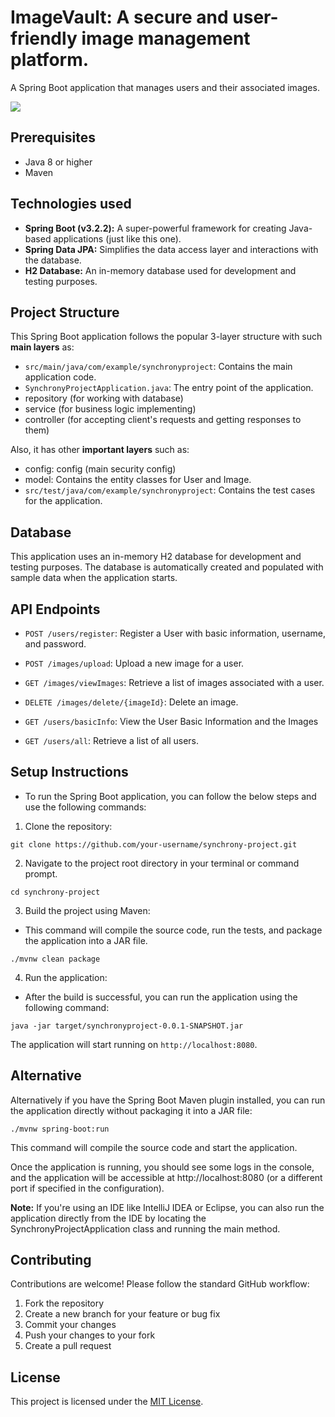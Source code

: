 # ImageVault: A secure and user-friendly image management platform.

A Spring Boot application that manages users and their associated images.

![](./images/ImageVault.gif)

## Prerequisites

- Java 8 or higher
- Maven

## Technologies used

- **Spring Boot (v3.2.2):** A super-powerful framework for creating Java-based applications (just like this one).
- **Spring Data JPA:** Simplifies the data access layer and interactions with the database.
- **H2 Database:** An in-memory database used for development and testing purposes.


## Project Structure

This Spring Boot application follows the popular 3-layer structure with such **main layers** as:

- `src/main/java/com/example/synchronyproject`: Contains the main application code.
- `SynchronyProjectApplication.java`: The entry point of the application.
- repository (for working with database)
- service (for business logic implementing)
- controller (for accepting client's requests and getting responses to them)

Also, it has other **important layers** such as:

- config: config (main security config)
- model: Contains the entity classes for User and Image.
- `src/test/java/com/example/synchronyproject`: Contains the test cases for the application.

## Database

This application uses an in-memory H2 database for development and testing purposes. The database is automatically created and populated with sample data when the application starts.

## API Endpoints

- `POST /users/register`: Register a User with basic information, username, and password.

- `POST /images/upload`: Upload a new image for a user.
- `GET /images/viewImages`:  Retrieve a list of images associated with a user.
- `DELETE /images/delete/{imageId}`: Delete an image.

- `GET /users/basicInfo`: View the User Basic Information and the Images
- `GET /users/all`: Retrieve a list of all users.

## Setup Instructions

- To run the Spring Boot application, you can follow the below steps and use the following commands:

1. Clone the repository:

```
git clone https://github.com/your-username/synchrony-project.git
```

2. Navigate to the project root directory in your terminal or command prompt.

```
cd synchrony-project
```

3. Build the project using Maven:

- This command will compile the source code, run the tests, and package the application into a JAR file.

```
./mvnw clean package
```

4. Run the application:

- After the build is successful, you can run the application using the following command:

```
java -jar target/synchronyproject-0.0.1-SNAPSHOT.jar
```

The application will start running on `http://localhost:8080`.


## Alternative 

Alternatively if you have the Spring Boot Maven plugin installed, you can run the application directly without packaging it into a JAR file:

```
./mvnw spring-boot:run
```

This command will compile the source code and start the application.

Once the application is running, you should see some logs in the console, and the application will be accessible at http://localhost:8080 (or a different port if specified in the configuration).

**Note:** If you're using an IDE like IntelliJ IDEA or Eclipse, you can also run the application directly from the IDE by locating the SynchronyProjectApplication class and running the main method.

## Contributing

Contributions are welcome! Please follow the standard GitHub workflow:

1. Fork the repository
2. Create a new branch for your feature or bug fix
3. Commit your changes
4. Push your changes to your fork
5. Create a pull request

## License

This project is licensed under the [MIT License](LICENSE).




